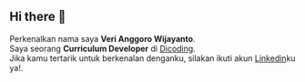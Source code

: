 ## Hi there 👋

Perkenalkan nama saya **Veri Anggoro Wijayanto**.<br>
Saya seorang **Curriculum Developer** di [Dicoding](https://www.dicoding.com/).<br>
Jika kamu tertarik untuk berkenalan denganku, silakan ikuti akun [Linkedin](https://www.linkedin.com/in/verianggorow/)ku ya!.
